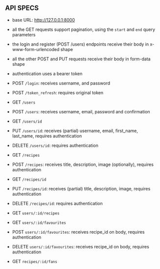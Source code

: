 ## API SPECS

* base URL: http://127.0.0.1:8000
* all the GET requests support pagination, using the `start` and `end` query parameters
* the login and register (POST /users) endpoints receive their body in x-www-form-urlencoded shape
* all the other POST and PUT requests receive their body in form-data shape
* authentication uses a bearer token

* POST `/login`: receives username, and password
* POST `/token_refresh`: requires original token
* GET `/users`
* POST `/users`: receives username, email, password and confirmation
* GET `/users/id`
* PUT `/users/id`: receives (partial) username, email, first_name, last_name, requires authentication
* DELETE `/users/id`: requires authentication
* GET `/recipes`
* POST `/recipes`: receives title, description, image (optionally), requires authentication
* GET `/recipes/id`
* PUT `/recipes/id`: receives (partial) title, description, image, requires authentication
* DELETE `/recipes/id`: requires authentication
* GET `users/:id/recipes`
* GET `users/:id/favourites`
* POST `users/:id/favourites`: receives recipe_id on body, requires authentication
* DELETE `users/:id/favourites`: receives recipe_id on body, requires authentication
* GET `recipes/:id/fans`